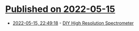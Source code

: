 # [Published on 2022-05-15](index.md)

* [2022-05-15, 22:49:18](https://news.ycombinator.com/item?id=31391922) - [DIY High Resolution Spectrometer](https://publiclab.org/notes/homechemist/08-24-2018/diy-high-resolution-spectrometer)
